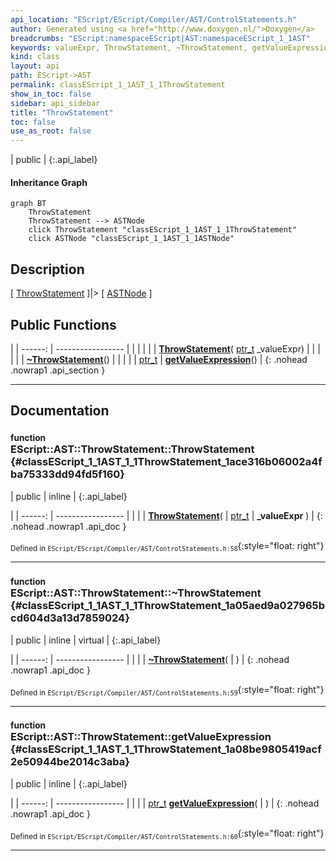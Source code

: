 ```yaml
---
api_location: "EScript/EScript/Compiler/AST/ControlStatements.h"
author: Generated using <a href="http://www.doxygen.nl/">Doxygen</a>
breadcrumbs: "EScript:namespaceEScript|AST:namespaceEScript_1_1AST"
keywords: valueExpr, ThrowStatement, ~ThrowStatement, getValueExpression
kind: class
layout: api
path: EScript->AST
permalink: classEScript_1_1AST_1_1ThrowStatement
show_in_toc: false
sidebar: api_sidebar
title: "ThrowStatement"
toc: false
use_as_root: false
---
```


| public |
{:.api_label}

#### Inheritance Graph

```mermaid
graph BT
	ThrowStatement
	ThrowStatement --> ASTNode
	click ThrowStatement "classEScript_1_1AST_1_1ThrowStatement"
	click ASTNode "classEScript_1_1AST_1_1ASTNode"
```

## Description

[ [ThrowStatement](classEScript_1_1AST_1_1ThrowStatement) ]|> [ [ASTNode](classEScript_1_1AST_1_1ASTNode) ]



## Public Functions

|
| ------: | ----------------- |
|  | |
|  | **[ThrowStatement](#classEScript_1_1AST_1_1ThrowStatement_1ace316b06002a4fba75333dd94fd5f160)**( [ptr_t](classEScript_1_1AST_1_1ASTNode#classEScript_1_1AST_1_1ASTNode_1a3b66b4450e328f61c873204f6e4183a5)  _valueExpr) |
|  | |
|  | **[~ThrowStatement](#classEScript_1_1AST_1_1ThrowStatement_1a05aed9a027965bcd604d3a13d7859024)**() |
|  | |
| [ptr_t](classEScript_1_1AST_1_1ASTNode#classEScript_1_1AST_1_1ASTNode_1a3b66b4450e328f61c873204f6e4183a5) | **[getValueExpression](#classEScript_1_1AST_1_1ThrowStatement_1a08be9805419acf2e50944be2014c3aba)**() |
{: .nohead .nowrap1 .api_section }


-------------------------------------------------------------------

## Documentation

### <small>function</small><br/> EScript::AST::ThrowStatement::ThrowStatement {#classEScript_1_1AST_1_1ThrowStatement_1ace316b06002a4fba75333dd94fd5f160}

| public | inline |
{:.api_label}

|
| ------: | ----------------- |
|  |
|  **[ThrowStatement](#classEScript_1_1AST_1_1ThrowStatement_1ace316b06002a4fba75333dd94fd5f160)**( |  [ptr_t](classEScript_1_1AST_1_1ASTNode#classEScript_1_1AST_1_1ASTNode_1a3b66b4450e328f61c873204f6e4183a5)  | **_valueExpr** ) |
{: .nohead .nowrap1 .api_doc }





<sub>Defined in `EScript/EScript/Compiler/AST/ControlStatements.h:58`</sub>{:style="float: right"}

-------------------------------------------------------------------

### <small>function</small><br/> EScript::AST::ThrowStatement::~ThrowStatement {#classEScript_1_1AST_1_1ThrowStatement_1a05aed9a027965bcd604d3a13d7859024}

| public | inline | virtual |
{:.api_label}

|
| ------: | ----------------- |
|  |
|  **[~ThrowStatement](#classEScript_1_1AST_1_1ThrowStatement_1a05aed9a027965bcd604d3a13d7859024)**( |  ) |
{: .nohead .nowrap1 .api_doc }





<sub>Defined in `EScript/EScript/Compiler/AST/ControlStatements.h:59`</sub>{:style="float: right"}

-------------------------------------------------------------------

### <small>function</small><br/> EScript::AST::ThrowStatement::getValueExpression {#classEScript_1_1AST_1_1ThrowStatement_1a08be9805419acf2e50944be2014c3aba}

| public | inline |
{:.api_label}

|
| ------: | ----------------- |
|  |
| [ptr_t](classEScript_1_1AST_1_1ASTNode#classEScript_1_1AST_1_1ASTNode_1a3b66b4450e328f61c873204f6e4183a5) **[getValueExpression](#classEScript_1_1AST_1_1ThrowStatement_1a08be9805419acf2e50944be2014c3aba)**( |  ) |
{: .nohead .nowrap1 .api_doc }





<sub>Defined in `EScript/EScript/Compiler/AST/ControlStatements.h:60`</sub>{:style="float: right"}

-------------------------------------------------------------------

